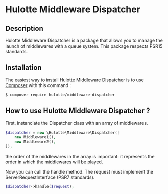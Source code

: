 # Hulotte Middleware Dispatcher
## Description
Hulotte Middleware Dispatcher is a package that allows you to manage the 
launch of middlewares with a queue system. This package respects PSR15 
standards.

## Installation
The easiest way to install Hulotte Middleware Dispatcher is to use 
[Composer](https://getcomposer.org/) with this command : 

```bash
$ composer require hulotte/middleware-dispatcher
```

## How to use Hulotte Middleware Dispatcher ?
First, instanciate the Dispatcher class with an array of middlewares.
```php
$dispatcher = new \Hulotte\Middleware\Dispatcher([
    new Middleware1(), 
    new Middleware2(),
]);
```
the order of the middlewares in the array is important: it represents 
the order in which the middlewares will be played.

Now you can call the handle method. The request must implement the 
ServerRequestInterface (PSR7 standards).

```php
$dispatcher->handle($request);
```
